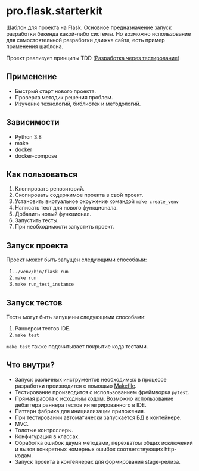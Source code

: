 # pro.flask.starterkit
Шаблон для проекта на Flask. Основное предназначение запуск разработки бекенда какой-либо системы. Но возможно использование для самостоятельной разработки движка сайта, есть пример применения шаблона.

Проект реализует принципы TDD ([Разработка через тестирование](https://ru.wikipedia.org/wiki/%D0%A0%D0%B0%D0%B7%D1%80%D0%B0%D0%B1%D0%BE%D1%82%D0%BA%D0%B0_%D1%87%D0%B5%D1%80%D0%B5%D0%B7_%D1%82%D0%B5%D1%81%D1%82%D0%B8%D1%80%D0%BE%D0%B2%D0%B0%D0%BD%D0%B8%D0%B5))

## Применение
*  Быстрый старт нового проекта.
*  Проверка методик решения проблем.
*  Изучение технологий, библиотек и методологий.

## Зависимости
* Python 3.8
* make
* docker
* docker-compose

## Как пользоваться
1. Клонировать репозиторий.
2. Скопировать содержимое проекта в свой проект.
3. Установить виртуальное окружение командой `make create_venv`
4. Написать тест для нового функционала.
5. Добавить новый функционал.
6. Запустить тесты.
7. При необходимости запустить проект.

## Запуск проекта
Проект может быть запущен следующими способами:
1. `./venv/bin/flask run`
2. `make run`
3. `make run_test_instance`

## Запуск тестов
Тесты могут быть запущены следующими способами:
1. Раннером тестов IDE.
2. `make test`

`make test` также подсчитывает покрытие кода тестами.

## Что внутри?
* Запуск различных инструментов необходимых в процессе разработки производится с помощью [Makefile](https://ru.wikipedia.org/wiki/Makefile).
* Тестирование производится с использованием фреймворка `pytest`.
* Прямая работа с исходным кодом. Возможно использование дебаггера раннера тестов интегрированного в IDE.
* Паттерн фабрика для инициализации приложения.
* При тестировании автоматически запускается БД в контейнере.
* MVC.
* Толстые контроллеры.
* Конфигурация в классах.
* Обработка ошибок двумя методами, перехватом общих исключений и вызов конкретных номерных ошибок соответствующих http-кодам.
* Запуск проекта в контейнерах для формирования stage-релиза.
